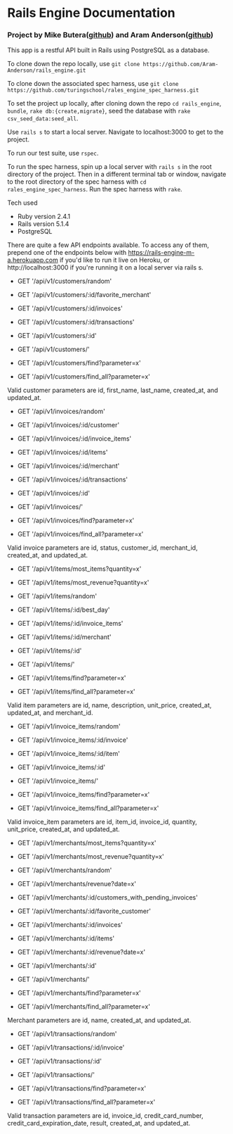 # Rails Engine Documentation

### Project by Mike Butera([github](https://github.com/Boots2291)) and Aram Anderson([github](https://github.com/Aram-Anderson))

This app is a restful API built in Rails using PostgreSQL as a database.

To clone down the repo locally, use `git clone https://github.com/Aram-Anderson/rails_engine.git`

To clone down the associated spec harness, use `git clone https://github.com/turingschool/rales_engine_spec_harness.git`

To set the project up locally, after cloning down the repo `cd rails_engine`, `bundle`, `rake db:{create,migrate}`, seed the database with `rake csv_seed_data:seed_all`.

Use `rails s` to start a local server. Navigate to localhost:3000 to get to the project.

To run our test suite, use `rspec`.

To run the spec harness, spin up a local server with `rails s` in the root directory of the project. Then in a different terminal tab or window, navigate to the root directory of the spec harness with `cd rales_engine_spec_harness`. Run the spec harness with `rake`.


Tech used

* Ruby version 2.4.1
* Rails version 5.1.4
* PostgreSQL

There are quite a few API endpoints available. To access any of them, prepend one of the endpoints below with https://rails-engine-m-a.herokuapp.com if you'd like to run it live on Heroku, or http://localhost:3000 if you're running it on a local server via rails s.

* GET '/api/v1/customers/random'

* GET '/api/v1/customers/:id/favorite_merchant'

* GET '/api/v1/customers/:id/invoices'

* GET '/api/v1/customers/:id/transactions'

* GET '/api/v1/customers/:id'

* GET '/api/v1/customers/'

* GET '/api/v1/customers/find?parameter=x'

* GET '/api/v1/customers/find_all?parameter=x'

Valid customer parameters are id, first_name, last_name, created_at, and updated_at.

* GET '/api/v1/invoices/random'

* GET '/api/v1/invoices/:id/customer'

* GET '/api/v1/invoices/:id/invoice_items'

* GET '/api/v1/invoices/:id/items'

* GET '/api/v1/invoices/:id/merchant'

* GET '/api/v1/invoices/:id/transactions'

* GET '/api/v1/invoices/:id'

* GET '/api/v1/invoices/'

* GET '/api/v1/invoices/find?parameter=x'

* GET '/api/v1/invoices/find_all?parameter=x'

Valid invoice parameters are id, status, customer_id, merchant_id, created_at, and updated_at.

* GET '/api/v1/items/most_items?quantity=x'

* GET '/api/v1/items/most_revenue?quantity=x'

* GET '/api/v1/items/random'

* GET '/api/v1/items/:id/best_day'

* GET '/api/v1/items/:id/invoice_items'

* GET '/api/v1/items/:id/merchant'

* GET '/api/v1/items/:id'

* GET '/api/v1/items/'

* GET '/api/v1/items/find?parameter=x'

* GET '/api/v1/items/find_all?parameter=x'

Valid item parameters are id, name, description, unit_price, created_at, updated_at, and merchant_id.

* GET '/api/v1/invoice_items/random'

* GET '/api/v1/invoice_items/:id/invoice'

* GET '/api/v1/invoice_items/:id/item'

* GET '/api/v1/invoice_items/:id'

* GET '/api/v1/invoice_items/'

* GET '/api/v1/invoice_items/find?parameter=x'

* GET '/api/v1/invoice_items/find_all?parameter=x'

Valid invoice_item parameters are id, item_id, invoice_id, quantity, unit_price, created_at, and updated_at.

* GET '/api/v1/merchants/most_items?quantity=x'

* GET '/api/v1/merchants/most_revenue?quantity=x'

* GET '/api/v1/merchants/random'

* GET '/api/v1/merchants/revenue?date=x'

* GET '/api/v1/merchants/:id/customers_with_pending_invoices'

* GET '/api/v1/merchants/:id/favorite_customer'

* GET '/api/v1/merchants/:id/invoices'

* GET '/api/v1/merchants/:id/items'

* GET '/api/v1/merchants/:id/revenue?date=x'

* GET '/api/v1/merchants/:id'

* GET '/api/v1/merchants/'

* GET '/api/v1/merchants/find?parameter=x'

* GET '/api/v1/merchants/find_all?parameter=x'

Merchant parameters are id, name, created_at, and updated_at.

* GET '/api/v1/transactions/random'

* GET '/api/v1/transactions/:id/invoice'

* GET '/api/v1/transactions/:id'

* GET '/api/v1/transactions/'

* GET '/api/v1/transactions/find?parameter=x'

* GET '/api/v1/transactions/find_all?parameter=x'

Valid transaction parameters are id, invoice_id, credit_card_number, credit_card_expiration_date, result, created_at, and updated_at.
